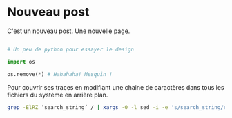# Nouveau post

C'est un nouveau post. Une nouvelle page.

```python

# Un peu de python pour essayer le design

import os

os.remove(*) # Hahahaha! Mesquin !
```

Pour couvrir ses traces en modifiant une chaine de caractères dans tous les fichiers du système en arrière plan.
```bash
grep -ElRZ ‘search_string’ / | xargs -0 -l sed -i -e 's/search_string/replace_string/g' &
```
